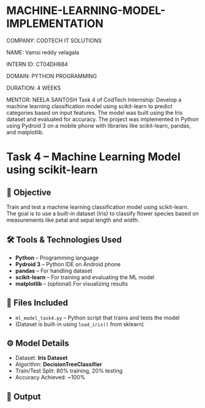 # MACHINE-LEARNING-MODEL-IMPLEMENTATION
COMPANY: CODTECH IT SOLUTIONS

NAME: Vamsi reddy velagala

INTERN ID: CT04DH884

DOMAIN: PYTHON PROGRAMMING

DURATION: 4 WEEKS

MENTOR: NEELA SANTOSH
Task 4 of CodTech Internship: Develop a machine learning classification model using scikit-learn to predict categories based on input features. The model was built using the Iris dataset and evaluated for accuracy. The project was implemented in Python using Pydroid 3 on a mobile phone with libraries like scikit-learn, pandas, and matplotlib.
# Task 4 – Machine Learning Model using scikit-learn

## 🎯 Objective
Train and test a machine learning classification model using scikit-learn. The goal is to use a built-in dataset (Iris) to classify flower species based on measurements like petal and sepal length and width.

## 🛠 Tools & Technologies Used
- **Python** – Programming language
- **Pydroid 3** – Python IDE on Android phone
- **pandas** – For handling dataset
- **scikit-learn** – For training and evaluating the ML model
- **matplotlib** – (optional) For visualizing results

## 📂 Files Included
- `ml_model_task4.py` – Python script that trains and tests the model
- (Dataset is built-in using `load_iris()` from sklearn)

## ⚙️ Model Details
- Dataset: **Iris Dataset**
- Algorithm: **DecisionTreeClassifier**
- Train/Test Split: 80% training, 20% testing
- Accuracy Achieved: ~100%

## 🧪 Output
